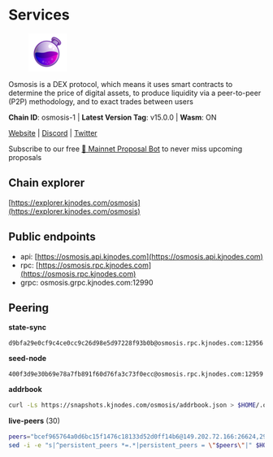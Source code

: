 # Services

<figure><img src="https://raw.githubusercontent.com/kj89/cosmos-images/main/logos/osmosis.png" alt=""><figcaption></figcaption></figure>

Osmosis is a DEX protocol, which means it uses smart contracts  to determine the price of digital assets, to produce liquidity  via a peer-to-peer (P2P) methodology, and to exact trades between users

**Chain ID**: osmosis-1 | **Latest Version Tag**: v15.0.0 | **Wasm**: ON

[Website](https://osmosis.zone) | [Discord](https://discord.gg/osmosis) | [Twitter](https://twitter.com/osmosiszone)



Subscribe to our free [🤖 Mainnet Proposal Bot](https://t.me/kjnodes_proposal_bot) to never miss upcoming proposals


## Chain explorer
[https://explorer.kjnodes.com/osmosis](https://explorer.kjnodes.com/osmosis)

## Public endpoints

* api: [https://osmosis.api.kjnodes.com](https://osmosis.api.kjnodes.com)
* rpc: [https://osmosis.rpc.kjnodes.com](https://osmosis.rpc.kjnodes.com)
* grpc: osmosis.grpc.kjnodes.com:12990

## Peering

**state-sync**

```text
d9bfa29e0cf9c4ce0cc9c26d98e5d97228f93b0b@osmosis.rpc.kjnodes.com:12956
```

**seed-node**

```text
400f3d9e30b69e78a7fb891f60d76fa3c73f0ecc@osmosis.rpc.kjnodes.com:12959
```

**addrbook**
```bash
curl -Ls https://snapshots.kjnodes.com/osmosis/addrbook.json > $HOME/.osmosisd/config/addrbook.json
```

**live-peers** (30)
```bash
peers="bcef965764a0d6bc15f1476c18133d52d0ff14b6@149.202.72.166:26624,29ecd1a65ce2c244ca90a1d190b3b8e58eed1ada@51.81.106.237:26656,4e38d3caa1554d7f46a2654fa9997554c13f61f2@95.216.96.61:26656,e17c0a849eb239acd9f08ba396dec0db149b6ffc@185.255.131.77:26656,aa88cb583b8d932cadfcfd40de6594a64200da93@167.235.135.248:26656,32e9d4a7413dd5393c8be004bee68dea683be839@65.21.227.95:2004,e153cc49052d67280dfdd6d660f3d98622905850@209.133.193.74:26656,1a4706c2194cbc055adf4eb89a7b24493bcf33f8@15.235.9.22:26656,253bc0e57f48cb4f70493e6109b756208e20e8fe@135.181.171.121:26656,ef573bd8b519f9572798444f6c229ab0a3204bb8@5.9.94.24:26656,13d17adf418ceab5528096dcacf130830fee2b86@35.215.50.201:26656,c257db7b3a7f61688c6452d1e9dcfb3034e54fe8@143.198.98.144:26656,b6ec9c7284b45eb912b01c192f7ffd8ef7508ec7@51.81.123.33:26656,ac2fbcb5de633d136a942c28c3049e3edbc6e69a@85.239.233.61:2000,74e8ba742d8312c250f3237c8c8f3f951c01f9df@95.216.4.104:26656,65f51ebf46256d829ae5903e9faf31dae35bdf46@65.109.64.245:26656,2cb8dd6195c65458e3c18505bb70ce2ff624f85c@89.58.61.223:2000,d0c050f33b7aa1032a3763da0e7eb8df0ac72a2c@162.55.92.114:12000,f3262b9f490720920b0002fadd500af1cef3e6a6@51.222.40.84:26656,d4e6a9d74abbf4676c8fd2d58d27fc24b59056b9@143.198.22.206:26656,e4485f292ae0ed3c3998873cb25fa6eda4af4ea4@207.148.88.210:26656,e0f3b604f1df9bf6590c4cc09fee1e28f46b0b39@65.109.28.226:15656,913e9db0332df1152e5afe032ab81bdb65e3f91c@110.11.23.44:26656,8a0caf4581f135b1468408ec398d94573da02e8c@198.244.202.140:26656,afdedf1dff1e0d1e06036dd28dfe1633ec4204b9@3.217.47.126:26656,807eda3abecff79df294d127cf58d6d5e07393ee@67.209.54.21:26656,12910da249bcee4cdafbef938b10b51c94c0057e@5.9.142.165:26656,2ff9bc1740a721a9baeda01abee181997bb65568@142.132.140.20:26656,1990bfb9135023ca697bbb8a8d0defb6e4669478@211.219.19.74:26656,d9bfa29e0cf9c4ce0cc9c26d98e5d97228f93b0b@65.109.88.38:29656"
sed -i -e "s|^persistent_peers *=.*|persistent_peers = \"$peers\"|" $HOME/.osmosisd/config/config.toml
```
